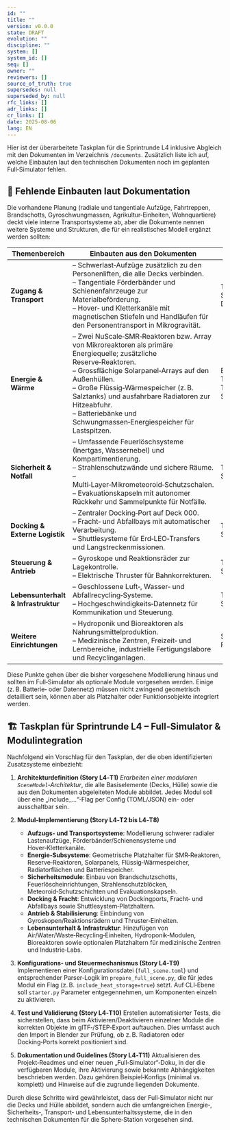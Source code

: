 ```yaml
---
id: ""
title: ""
version: v0.0.0
state: DRAFT
evolution: ""
discipline: ""
system: []
system_id: []
seq: []
owner: ""
reviewers: []
source_of_truth: true
supersedes: null
superseded_by: null
rfc_links: []
adr_links: []
cr_links: []
date: 2025-08-06
lang: EN
---
```


Hier ist der überarbeitete Taskplan für die Sprintrunde L4 inklusive Abgleich mit den Dokumenten im Verzeichnis `/documents`.  Zusätzlich liste ich auf, welche Einbauten laut den technischen Dokumenten noch im geplanten Full‑Simulator fehlen.

## 🧭 Fehlende Einbauten laut Dokumentation

Die vorhandene Planung (radiale und tangentiale Aufzüge, Fahrtreppen, Brandschotts, Gyroschwungmassen, Agrikultur‑Einheiten, Wohnquartiere) deckt viele interne Transportsysteme ab, aber die Dokumente nennen weitere Systeme und Strukturen, die für ein realistisches Modell ergänzt werden sollten:

| Themenbereich                       | Einbauten aus den Dokumenten                                                                                                                                                                                                                                                                                                                           | Quelle                                                |
| ----------------------------------- | ------------------------------------------------------------------------------------------------------------------------------------------------------------------------------------------------------------------------------------------------------------------------------------------------------------------------------------------------------ | ----------------------------------------------------- |
| **Zugang & Transport**              | – Schwerlast‑Aufzüge zusätzlich zu den Personenliften, die alle Decks verbinden. <br>– Tangentiale Förderbänder und Schienenfahrzeuge zur Materialbeförderung. <br>– Hover‑ und Kletterkanäle mit magnetischen Stiefeln und Handläufen für den Personentransport in Mikrogravität.                                                                     | Technische Spezifikation Decklayout                   |
| **Energie & Wärme**                 | – Zwei NuScale‑SMR‑Reaktoren bzw. Array von Mikroreaktoren als primäre Energiequelle; zusätzliche Reserve‑Reaktoren. <br>– Grossflächige Solarpanel‑Arrays auf den Außenhüllen. <br>– Große Flüssig‑Wärmespeicher (z. B. Salztanks) und ausfahrbare Radiatoren zur Hitzeabfuhr. <br>– Batteriebänke und Schwungmassen‑Energiespeicher für Lastspitzen. | Energie‑ und Thermalsysteme, Technische Spezifikation |
| **Sicherheit & Notfall**            | – Umfassende Feuerlöschsysteme (Inertgas, Wassernebel) und Kompartimentierung. <br>– Strahlenschutzwände und sichere Räume. <br>– Multi‑Layer‑Mikrometeoroid‑Schutzschalen. <br>– Evakuationskapseln mit autonomer Rückkehr und Sammelpunkte für Notfälle.                                                                                             | Technische Spezifikation                              |
| **Docking & Externe Logistik**      | – Zentraler Docking‑Port auf Deck 000. <br>– Fracht‑ und Abfallbays mit automatischer Verarbeitung. <br>– Shuttlesysteme für Erd‑LEO‑Transfers und Langstreckenmissionen.                                                                                                                                                                              | Technische Spezifikation                              |
| **Steuerung & Antrieb**             | – Gyroskope und Reaktionsräder zur Lagekontrolle. <br>– Elektrische Thruster für Bahnkorrekturen.                                                                                                                                                                                                                                                      | Technische Spezifikation                              |
| **Lebensunterhalt & Infrastruktur** | – Geschlossene Luft‑, Wasser‑ und Abfallrecycling‑Systeme. <br>– Hochgeschwindigkeits‑Datennetz für Kommunikation und Steuerung.                                                                                                                                                                                                                       | Technische Spezifikation                              |
| **Weitere Einrichtungen**           | – Hydroponik und Bioreaktoren als Nahrungsmittelproduktion. <br>– Medizinische Zentren, Freizeit‑ und Lernbereiche, industrielle Fertigungslabore und Recyclinganlagen.                                                                                                                                                                                | Staffing- und Facility‑Dokument                       |

Diese Punkte gehen über die bisher vorgesehene Modellierung hinaus und sollten im Full‑Simulator als optionale Module vorgesehen werden. Einige (z. B. Batterie‑ oder Datennetz) müssen nicht zwingend geometrisch detailliert sein, können aber als Platzhalter oder Funktionsobjekte integriert werden.

## 🏗️ Taskplan für Sprintrunde L4 – Full‑Simulator & Modulintegration

Nachfolgend ein Vorschlag für den Taskplan, der die oben identifizierten Zusatzsysteme einbezieht:

1. **Architekturdefinition (Story L4‑T1)**
   *Erarbeiten einer modularen `SceneModel`‑Architektur*, die alle Basiselemente (Decks, Hülle) sowie die aus den Dokumenten abgeleiteten Module abbildet. Jedes Modul soll über eine „include\_…“‑Flag per Config (TOML/JSON) ein- oder ausschaltbar sein.

2. **Modul‑Implementierung (Story L4‑T2 bis L4‑T8)**

   * **Aufzugs‑ und Transportsysteme**: Modellierung schwerer radialer Lastenaufzüge, Förderbänder/Schienensysteme und Hover‑Kletterkanäle.
   * **Energie‑Subsysteme**: Geometrische Platzhalter für SMR‑Reaktoren, Reserve‑Reaktoren, Solarpanels, Flüssig‑Wärmespeicher, Radiatorflächen und Batteriespeicher.
   * **Sicherheitsmodule**: Einbau von Brandschutzschotts, Feuerlöscheinrichtungen, Strahlenschutzblöcken, Meteoroid‑Schutzschichten und Evakuationskapseln.
   * **Docking & Fracht**: Entwicklung von Dockingports, Fracht‑ und Abfallbays sowie Shuttlesystem‑Platzhaltern.
   * **Antrieb & Stabilisierung**: Einbindung von Gyroskopen/Reaktionsrädern und Thruster‑Einheiten.
   * **Lebensunterhalt & Infrastruktur**: Hinzufügen von Air/Water/Waste‑Recycling‑Einheiten, Hydroponik‑Modulen, Bioreaktoren sowie optionalen Platzhaltern für medizinische Zentren und Industrie‑Labs.

3. **Konfigurations‑ und Steuermechanismus (Story L4‑T9)**
   Implementieren einer Konfigurationsdatei (`full_scene.toml`) und entsprechender Parser‑Logik im `prepare_full_scene.py`, die für jedes Modul ein Flag (z. B. `include_heat_storage=true`) setzt. Auf CLI‑Ebene soll `starter.py` Parameter entgegennehmen, um Komponenten einzeln zu aktivieren.

4. **Test und Validierung (Story L4‑T10)**
   Erstellen automatisierter Tests, die sicherstellen, dass beim Aktivieren/Deaktivieren einzelner Module die korrekten Objekte im glTF‑/STEP‑Export auftauchen. Dies umfasst auch den Import in Blender zur Prüfung, ob z. B. Radiatoren oder Docking‑Ports korrekt positioniert sind.

5. **Dokumentation und Guidelines (Story L4‑T11)**
   Aktualisieren des Projekt‑Readmes und einer neuen „Full‑Simulator“‑Doku, in der die verfügbaren Module, ihre Aktivierung sowie bekannte Abhängigkeiten beschrieben werden. Dazu gehören Beispiel‑Konfigs (minimal vs. komplett) und Hinweise auf die zugrunde liegenden Dokumente.

Durch diese Schritte wird gewährleistet, dass der Full‑Simulator nicht nur die Decks und Hülle abbildet, sondern auch die umfangreichen Energie‑, Sicherheits‑, Transport‑ und Lebensunterhaltssysteme, die in den technischen Dokumenten für die Sphere‑Station vorgesehen sind.
